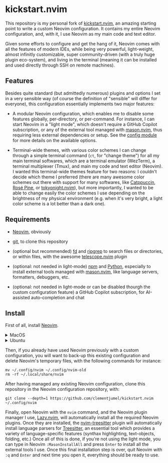 # kickstart.nvim

This repository is my personal fork of [kickstart.nvim](https://github.com/nvim-lua/kickstart.nvim),
an amazing starting point to write a custom Neovim configuration. It contains my entire Neovim
configuration, and, with it, I use Neovim as my main code and text editor.

Given some efforts to configure and get the hang of it, Neovim comes with all the features of modern
IDEs, while being very powerful, light-weight, almost infinitly customizable, super community-driven
(with a truly huge plugin eco-system), and living in the terminal (meaning it can be installed and
used directly through SSH on remote machines).

## Features

Besides quite standard (but admittedly numerous) plugins and options I set in a very sensible way
(of course the definition of "sensible" will differ for everyone), this configuration essentially
implements two major features:

- A modular Neovim configuration, which enables me to disable some features globally, per-directory,
  or per-command. For instance, I can start Neovim in a "light mode", which doesn't require a GitHub
  Copilot subscription, or any of the external tool managed with
  [mason.nvim](https://github.com/williamboman/mason.nvim), thus requiring less external
  dependencies or setup. See the [config module](lua/config/init.lua) for more details on the
  available options.

- Terminal-wide themes, with various color schemes I can change through a simple terminal command
  (`ct`, for "change theme") for all my main terminal softwares, which are a terminal emulator
  (WezTerm), a terminal multiplexer (Tmux), and main my code and text editor (Neovim). I wanted this
  terminal-wide themes feature for two reasons: I couldn't decide which theme I preferred (there are
  many awesome color schemes out there with support for many softwares, like
  [Catppuccin](https://catppuccin.com/), [Rosé Pine](https://rosepinetheme.com/), or
  [tokyonight.nvim](https://github.com/folke/tokyonight.nvim)), but more importantly, I wanted to be
  able to change easily the color schemes I use depending on the brightness of my physical
  environment (e.g. when it's very bright, a light color scheme is a lot better than a dark one).

## Requirements

- [Neovim](https://neovim.io/), obviously

- [git](https://www.git-scm.com/), to clone this repository

- (optional but recommended) [fd](https://github.com/sharkdp/fd) and
  [ripgrep](https://github.com/BurntSushi/ripgrep) to search files or directories, or within files,
  with the awesome [telescope.nvim](https://github.com/nvim-telescope/telescope.nvim) plugin

- (optional: not needed in light-mode) [npm](https://www.npmjs.com/) and
  [Python](https://www.python.org/), especially to install external tools managed with
  [mason.nvim](https://github.com/williamboman/mason.nvim), like language servers, formatters,
  debuggers, etc.

- (optional: not needed in light-mode or can be disabled thourgh the custom configuration feature) a
  GitHub Copilot subscription, for AI-assisted auto-completion and chat

## Install

First of all, install [Neovim](https://neovim.io/).

<details>
<summary>MacOS</summary>

```shell
# to install the latest stable version:
brew install neovim
# or, to install the nightly version (with the latest features but less stable):
# brew install --HEAD neovim
```

</details>
<details>
<summary>Ubuntu</summary>

```shell
# to install the nightly version (with the latest features but less stable):
apt install software-properties-common
add-apt-repository ppa:neovim-ppa/unstable
apt update
apt install neovim
```

</details>

Then, if you already have used Neovim previously with a custom configuration, you will want to
back-up this existing configuration and delete Neovim's temporary files, with the following commands
for instance:

```shell
mv ~/.config/nvim ~/.config/nvim-old
rm -rf ~/.local/share/nvim
```

After having managed any existing Neovim configuration, clone this repository in the Neovim
configuration repository, with:

```shell
git clone --depth=1 https://github.com/clementjumel/kickstart.nvim ~/.config/nvim
```

Finally, open Neovim with the `nvim` command, and the Neovim plugin manager I use,
[Lazy.nvim](https://github.com/folke/lazy.nvim), will automatically install all the required Neovim
plugins. Once they are installed, the
[nvim-treesitter](https://github.com/nvim-treesitter/nvim-treesitter) plugin will automatically
install language parsers for [Treesitter](https://tree-sitter.github.io/tree-sitter/), an essential
tool which provides a variety of language-specific features (synthax highlighting, text-objects,
folding, etc.) Once all of this is done, if you're not using the light mode, you can type in Neovim
`:MasonInstallAll` and press `Enter` to install all the external tools I use. Once this final
installation step is over, quit Neovim with `:q` and `Enter` and next time you open it, everything
should be ready to use.
